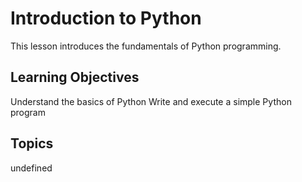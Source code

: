 # Introduction to Python

This lesson introduces the fundamentals of Python programming.

## Learning Objectives
Understand the basics of Python
Write and execute a simple Python program

## Topics
undefined